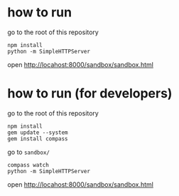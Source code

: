 # how to run

go to the root of this repository

```
npm install
python -m SimpleHTTPServer
```

open [http://locahost:8000/sandbox/sandbox.html](http://locahost:8000/sandbox/sandbox.html)

# how to run (for developers)

go to the root of this repository

```
npm install
gem update --system
gem install compass
```

go to `sandbox/`

```
compass watch
python -m SimpleHTTPServer
```

open [http://locahost:8000/sandbox/sandbox.html](http://locahost:8000/sandbox/sandbox.html)

